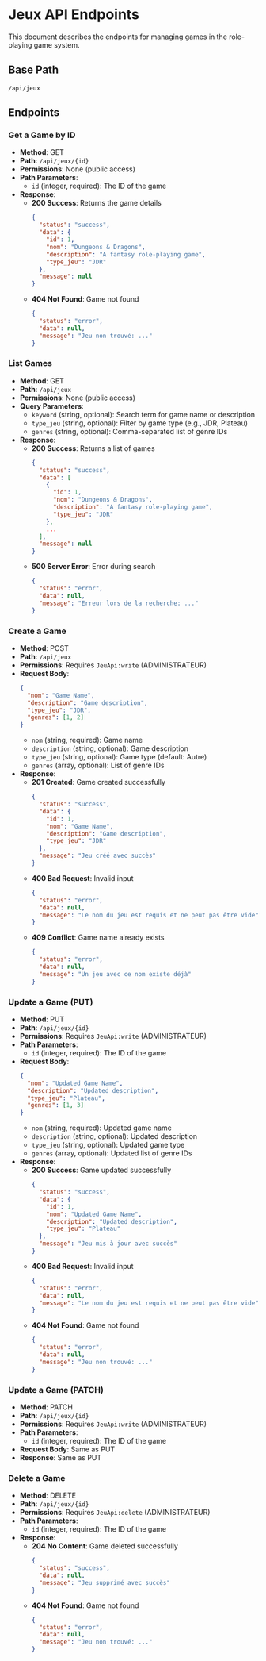 # Jeux API Endpoints

This document describes the endpoints for managing games in the role-playing game system.

## Base Path
`/api/jeux`

## Endpoints

### Get a Game by ID
- **Method**: GET
- **Path**: `/api/jeux/{id}`
- **Permissions**: None (public access)
- **Path Parameters**:
  - `id` (integer, required): The ID of the game
- **Response**:
  - **200 Success**: Returns the game details
    ```json
    {
      "status": "success",
      "data": {
        "id": 1,
        "nom": "Dungeons & Dragons",
        "description": "A fantasy role-playing game",
        "type_jeu": "JDR"
      },
      "message": null
    }
    ```
  - **404 Not Found**: Game not found
    ```json
    {
      "status": "error",
      "data": null,
      "message": "Jeu non trouvé: ..."
    }
    ```

### List Games
- **Method**: GET
- **Path**: `/api/jeux`
- **Permissions**: None (public access)
- **Query Parameters**:
  - `keyword` (string, optional): Search term for game name or description
  - `type_jeu` (string, optional): Filter by game type (e.g., JDR, Plateau)
  - `genres` (string, optional): Comma-separated list of genre IDs
- **Response**:
  - **200 Success**: Returns a list of games
    ```json
    {
      "status": "success",
      "data": [
        {
          "id": 1,
          "nom": "Dungeons & Dragons",
          "description": "A fantasy role-playing game",
          "type_jeu": "JDR"
        },
        ...
      ],
      "message": null
    }
    ```
  - **500 Server Error**: Error during search
    ```json
    {
      "status": "error",
      "data": null,
      "message": "Erreur lors de la recherche: ..."
    }
    ```

### Create a Game
- **Method**: POST
- **Path**: `/api/jeux`
- **Permissions**: Requires `JeuApi:write` (ADMINISTRATEUR)
- **Request Body**:
  ```json
  {
    "nom": "Game Name",
    "description": "Game description",
    "type_jeu": "JDR",
    "genres": [1, 2]
  }
  ```
  - `nom` (string, required): Game name
  - `description` (string, optional): Game description
  - `type_jeu` (string, optional): Game type (default: Autre)
  - `genres` (array, optional): List of genre IDs
- **Response**:
  - **201 Created**: Game created successfully
    ```json
    {
      "status": "success",
      "data": {
        "id": 1,
        "nom": "Game Name",
        "description": "Game description",
        "type_jeu": "JDR"
      },
      "message": "Jeu créé avec succès"
    }
    ```
  - **400 Bad Request**: Invalid input
    ```json
    {
      "status": "error",
      "data": null,
      "message": "Le nom du jeu est requis et ne peut pas être vide"
    }
    ```
  - **409 Conflict**: Game name already exists
    ```json
    {
      "status": "error",
      "data": null,
      "message": "Un jeu avec ce nom existe déjà"
    }
    ```

### Update a Game (PUT)
- **Method**: PUT
- **Path**: `/api/jeux/{id}`
- **Permissions**: Requires `JeuApi:write` (ADMINISTRATEUR)
- **Path Parameters**:
  - `id` (integer, required): The ID of the game
- **Request Body**:
  ```json
  {
    "nom": "Updated Game Name",
    "description": "Updated description",
    "type_jeu": "Plateau",
    "genres": [1, 3]
  }
  ```
  - `nom` (string, required): Updated game name
  - `description` (string, optional): Updated description
  - `type_jeu` (string, optional): Updated game type
  - `genres` (array, optional): Updated list of genre IDs
- **Response**:
  - **200 Success**: Game updated successfully
    ```json
    {
      "status": "success",
      "data": {
        "id": 1,
        "nom": "Updated Game Name",
        "description": "Updated description",
        "type_jeu": "Plateau"
      },
      "message": "Jeu mis à jour avec succès"
    }
    ```
  - **400 Bad Request**: Invalid input
    ```json
    {
      "status": "error",
      "data": null,
      "message": "Le nom du jeu est requis et ne peut pas être vide"
    }
    ```
  - **404 Not Found**: Game not found
    ```json
    {
      "status": "error",
      "data": null,
      "message": "Jeu non trouvé: ..."
    }
    ```

### Update a Game (PATCH)
- **Method**: PATCH
- **Path**: `/api/jeux/{id}`
- **Permissions**: Requires `JeuApi:write` (ADMINISTRATEUR)
- **Path Parameters**:
  - `id` (integer, required): The ID of the game
- **Request Body**: Same as PUT
- **Response**: Same as PUT

### Delete a Game
- **Method**: DELETE
- **Path**: `/api/jeux/{id}`
- **Permissions**: Requires `JeuApi:delete` (ADMINISTRATEUR)
- **Path Parameters**:
  - `id` (integer, required): The ID of the game
- **Response**:
  - **204 No Content**: Game deleted successfully
    ```json
    {
      "status": "success",
      "data": null,
      "message": "Jeu supprimé avec succès"
    }
    ```
  - **404 Not Found**: Game not found
    ```json
    {
      "status": "error",
      "data": null,
      "message": "Jeu non trouvé: ..."
    }
    ```